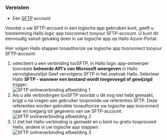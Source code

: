 ### <a name="prerequisites"></a>Vereisten
* Een [SFTP](https://en.wikipedia.org/wiki/SSH_File_Transfer_Protocol) account  

Voordat u uw SFTP-account in een logische app gebruiken kunt, geeft u toestemming Hallo logic app tooconnect tooyour SFTP-account. U kunt dit eenvoudig vanuit gelukkig doen in uw logische app op Hallo Azure-Portal.  

Hier volgen Hallo stappen tooauthorize uw logische app tooconnect tooyour SFTP-account:  

1. selecteert u een verbinding tooSFTP, in Hallo logic app-ontwerper toocreate **beheerde API's van Microsoft weergeven** in Hallo vervolgkeuzelijst Geef vervolgens *SFTP* in het zoekvak Hallo. Selecteer Hallo **SFTP - wanneer een bestand wordt toegevoegd of gewijzigd** trigger:  
   ![SFTP onlineverbinding afbeelding 1](./media/connectors-create-api-sftp/sftp-1.png)  
2. Als u alle verbindingen tooSFTP voordat u dit nog niet hebt gemaakt, krijgt u na vragen aan gebruiker tooprovide uw referenties SFTP. Deze referenties worden gebruikte tooauthorize uw logische app tooconnect naar en toegang tot gegevens van uw SFTP-account:  
   ![SFTP onlineverbinding afbeelding 2](./media/connectors-create-api-sftp/sftp-2.png)  
3. U ziet het Hallo-verbinding is gemaakt en u bent nu gratis tooproceed Hello, andere in uw logische app stappen:   
   ![SFTP onlineverbinding afbeelding 3](./media/connectors-create-api-sftp/sftp-3.png) 

